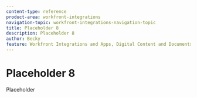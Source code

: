 ```yaml
---
content-type: reference
product-area: workfront-integrations
navigation-topic: workfront-integrations-navigation-topic
title: Placeholder 8
description: Placeholder 8
author: Becky
feature: Workfront Integrations and Apps, Digital Content and Documents
---
```


# Placeholder 8

Placeholder
<!--BECKY REMOVE THIS FILE-->